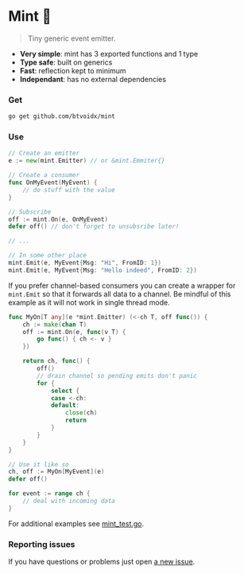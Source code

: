 # Mint 🍃
> Tiny generic event emitter.

- **Very simple**: mint has 3 exported functions and 1 type
- **Type safe**: built on generics
- **Fast**: reflection kept to minimum
- **Independant**: has no external dependencies

### Get
```sh
go get github.com/btvoidx/mint
```

### Use
```go
// Create an emitter
e := new(mint.Emitter) // or &mint.Emmiter{}

// Create a consumer
func OnMyEvent(MyEvent) {
	// do stuff with the value
}

// Subscribe
off := mint.On(e, OnMyEvent)
defer off() // don't forget to unsubsribe later!

// ...

// In some other place
mint.Emit(e, MyEvent{Msg: "Hi", FromID: 1})
mint.Emit(e, MyEvent{Msg: "Hello indeed", FromID: 2})
```

If you prefer channel-based consumers you can create a wrapper
for `mint.Emit` so that it forwards all data to a channel. Be
mindful of this example as it will not work in single thread mode.
```go
func MyOn[T any](e *mint.Emitter) (<-ch T, off func()) {
	ch := make(chan T)
	off := mint.On(e, func(v T) {
		go func() { ch <- v }
	})

	return ch, func() {
		off()
		// drain channel so pending emits don't panic
		for {
			select {
			case <-ch:
			default:
				close(ch)
				return
			}
		}
	}
}

// Use it like so
ch, off := MyOn[MyEvent](e)
defer off()

for event := range ch {
	// deal with incoming data
}
```

For additional examples see [mint_test.go](mint_test.go).

### Reporting issues
If you have questions or problems just open [a new issue](../../issues/new).
